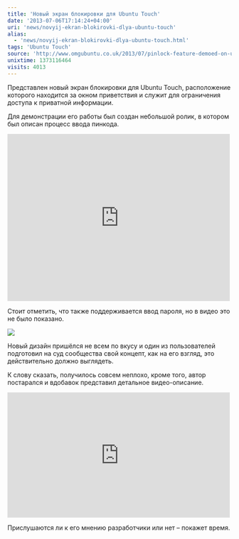 ```yaml
---
title: 'Новый экран блокировки для Ubuntu Touch'
date: '2013-07-06T17:14:24+04:00'
uri: 'news/novyij-ekran-blokirovki-dlya-ubuntu-touch'
alias: 
  - 'news/novyij-ekran-blokirovki-dlya-ubuntu-touch.html'
tags: 'Ubuntu Touch'
source: 'http://www.omgubuntu.co.uk/2013/07/pinlock-feature-demoed-on-ubuntu-touch'
unixtime: 1373116464
visits: 4013
---
```

Представлен новый экран блокировки для Ubuntu Touch, расположение которого находится за окном приветствия и служит для ограничения доступа к приватной информации.

Для демонстрации его работы был создан небольшой ролик, в котором был описан процесс ввода пинкода.

<iframe width="500" height="375" src="https://www.youtube.com/embed/F9rzfu9ZjHY" frameborder="0" allowfullscreen=""></iframe>

Стоит отметить, что также поддерживается ввод пароля, но в видео это не было показано.

[![](img/2013/07/06/17-00/lock-screen-9220841979-o.jpg)](img/2013/07/06/17-00/lock-screen-9220841979-o.jpg)

Новый дизайн пришёлся не всем по вкусу и один из пользователей подготовил на суд сообщества свой концепт, как на его взгляд, это действительно должно выглядеть.

К слову сказать, получилось совсем неплохо, кроме того, автор постарался и вдобавок представил детальное видео-описание.

<iframe width="500" height="281" src="https://www.youtube.com/embed/Hn0JIL8Dmoo" frameborder="0" allowfullscreen=""></iframe>

Прислушаются ли к его мнению разработчики или нет – покажет время.
